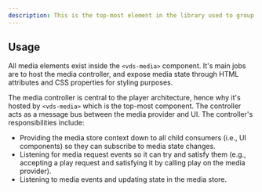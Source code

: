 ```yaml
---
description: This is the top-most element in the library used to group media elements and control the flow of media state.
---
```


## Usage

All media elements exist inside the `<vds-media>` component. It's main jobs are to host the
media controller, and expose media state through HTML attributes and CSS properties for styling
purposes.

The media controller is central to the player architecture, hence why it's hosted by `<vds-media>`
which is the top-most component. The controller acts as a message bus between the media provider
and UI. The controller's responsibilities include:

- Providing the media store context down to all child consumers (i.e., UI components) so they can
  subscribe to media state changes.
- Listening for media request events so it can try and satisfy them (e.g., accepting a play
  request and satisfying it by calling play on the media provider).
- Listening to media events and updating state in the media store.

<slot name="usage" />
